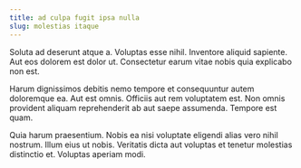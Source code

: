 ```yaml
---
title: ad culpa fugit ipsa nulla
slug: molestias itaque
---
```


Soluta ad deserunt atque a. Voluptas esse nihil. Inventore aliquid sapiente. Aut eos dolorem est dolor ut. Consectetur earum vitae nobis quia explicabo non est.

Harum dignissimos debitis nemo tempore et consequuntur autem doloremque ea. Aut est omnis. Officiis aut rem voluptatem est. Non omnis provident aliquam reprehenderit ab aut saepe assumenda. Tempore est quam.

Quia harum praesentium. Nobis ea nisi voluptate eligendi alias vero nihil nostrum. Illum eius ut nobis. Veritatis dicta aut voluptas et tenetur molestias distinctio et. Voluptas aperiam modi.
